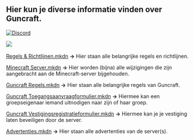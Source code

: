 ## Hier kun je diverse informatie vinden over Guncraft.
[![Discord](https://img.shields.io/discord/405834387192807444?color=7289DA&label=Discord%20Server&logo=discord&logoColor=white)](https://discord.guncraft.nl)<br>

<a href="https://minecraft-mp.com/server-s295805" target="_blank"><img src="https://minecraft-mp.com/half-banner-295805-3.png" border="0"></a>
<br><br>[Regels & Richtlijnen.mkdn](Regels%20%26%20Richtlijnen.mkdn) **->** Hier staan alle belangrijke regels en richtlijnen.

[Minecraft Server.mkdn](Minecraft%20Server.mkdn) **->** Hier worden (bijna) alle wijzigingen die zijn aangebracht aan de Minecraft-server bijgehouden.

[Guncraft Regels.mkdn](Guncraft%20Regels.mkdn) **->** Hier staan alle belangrijke regels van Guncraft.

[Guncraft Toegangsaanvraagformulier.mkdn](Guncraft%20Toegangsaanvraagformulier.mkdn) **->** Hiermee kan een groepseigenaar iemand uitnodigen naar zijn of haar groep.

[Guncraft Vestigingsregistratieformulier.mkdn](Guncraft%20Vestigingsregistratieformulier.mkdn) **->** Hiermee kan je je vestiging laten beveiligen door de server.

[Advertenties.mkdn](Advertenties.mkdn) **->** Hier staan alle advertenties van de server(s).
